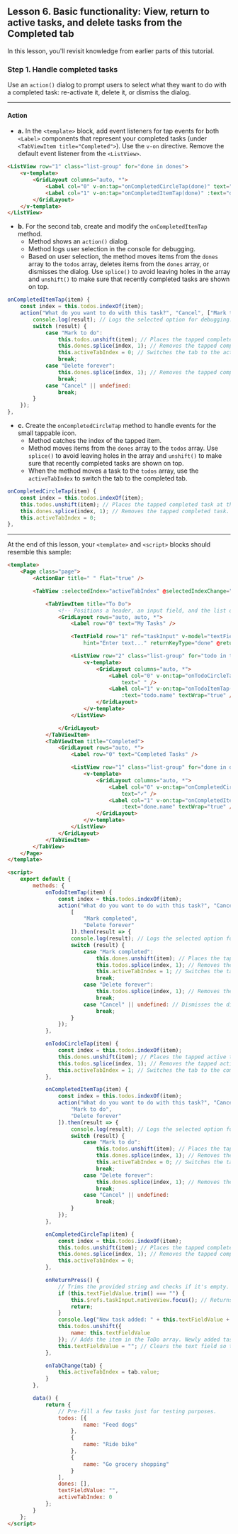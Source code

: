 ## Lesson 6. Basic functionality: View, return to active tasks, and delete tasks from the Completed tab

In this lesson, you'll revisit knowledge from earlier parts of this tutorial.

### Step 1. Handle completed tasks

Use an `action()` dialog to prompt users to select what they want to do with a completed task: re-activate it, delete it, or dismiss the dialog.

<hr data-action="start" />

#### Action

* **a.** In the `<template>` block, add event listeners for tap events for both `<Label>` components that represent your completed tasks (under `<TabViewItem title="Completed">`). Use the `v-on` directive. Remove the default event listener from the `<ListView>`.

```HTML
<ListView row="1" class="list-group" for="done in dones">
    <v-template>
        <GridLayout columns="auto, *">
            <Label col="0" v-on:tap="onCompletedCircleTap(done)" text="✓" />
            <Label col="1" v-on:tap="onCompletedItemTap(done)" :text="done.name" textWrap="true" />
        </GridLayout>
    </v-template>
</ListView>
```

* **b.** For the second tab, create and modify the `onCompletedItemTap` method.
  * Method shows an `action()` dialog.
  * Method logs user selection in the console for debugging.
  * Based on user selection, the method moves items from the `dones` array to the `todos` array, deletes items from the `dones` array, or dismisses the dialog. Use `splice()` to avoid leaving holes in the array and `unshift()` to make sure that recently completed tasks are shown on top.

```JavaScript
onCompletedItemTap(item) {
    const index = this.todos.indexOf(item);
    action("What do you want to do with this task?", "Cancel", ["Mark to do", "Delete forever"]).then(result => {
        console.log(result); // Logs the selected option for debugging. 
        switch (result) {
            case "Mark to do": 
                this.todos.unshift(item); // Places the tapped completed task at the top of the ToDo tasks.
                this.dones.splice(index, 1); // Removes the tapped completed task. 
                this.activeTabIndex = 0; // Switches the tab to the active task tab.
                break;
            case "Delete forever": 
                this.dones.splice(index, 1); // Removes the tapped completed task. 
                break; 
            case "Cancel" || undefined: 
                break;
        }
    });
},
```

* **c.** Create the `onCompletedCircleTap` method to handle events for the small tappable icon.
    * Method catches the index of the tapped item.
    * Method moves items from the `dones` array to the `todos` array. Use `splice()` to avoid leaving holes in the array and `unshift()` to make sure that recently completed tasks are shown on top.
    * When the method moves a task to the `todos` array, use the `activeTabIndex` to switch the tab to the completed tab.

```JavaScript
onCompletedCircleTap(item) {
    const index = this.todos.indexOf(item);
    this.todos.unshift(item); // Places the tapped completed task at the top of the ToDo tasks.
    this.dones.splice(index, 1); // Removes the tapped completed task.
    this.activeTabIndex = 0;
},
```

<hr data-action="end" />

At the end of this lesson, your `<template>` and `<script>` blocks should resemble this sample:

```HTML
<template>
    <Page class="page">
        <ActionBar title=" " flat="true" />

        <TabView :selectedIndex="activeTabIndex" @selectedIndexChange="onTabChange">

            <TabViewItem title="To Do">
                <!-- Positions a header, an input field, and the list of tasks in a vertical stack. -->
                <GridLayout rows="auto, auto, *">
                    <Label row="0" text="My Tasks" />

                    <TextField row="1" ref="taskInput" v-model="textFieldValue"
                        hint="Enter text..." returnKeyType="done" @returnPress="onReturnPress" />

                    <ListView row="2" class="list-group" for="todo in todos">
                        <v-template>
                            <GridLayout columns="auto, *">
                                <Label col="0" v-on:tap="onTodoCircleTap(todo)"
                                    text=" " />
                                <Label col="1" v-on:tap="onTodoItemTap(todo)"
                                    :text="todo.name" textWrap="true" />
                            </GridLayout>
                        </v-template>
                    </ListView>

                </GridLayout>
            </TabViewItem>
            <TabViewItem title="Completed">
                <GridLayout rows="auto, *">
                    <Label row="0" text="Completed Tasks" />

                    <ListView row="1" class="list-group" for="done in dones">
                        <v-template>
                            <GridLayout columns="auto, *">
                                <Label col="0" v-on:tap="onCompletedCircleTap(done)"
                                    text="✓" />
                                <Label col="1" v-on:tap="onCompletedItemTap(done)"
                                    :text="done.name" textWrap="true" />
                            </GridLayout>
                        </v-template>
                    </ListView>
                </GridLayout>
            </TabViewItem>
        </TabView>
    </Page>
</template>

<script>
    export default {
        methods: {
            onTodoItemTap(item) {
                const index = this.todos.indexOf(item);
                action("What do you want to do with this task?", "Cancel",
                    [
                        "Mark completed",
                        "Delete forever"
                    ]).then(result => {
                    console.log(result); // Logs the selected option for debugging.
                    switch (result) {
                        case "Mark completed":
                            this.dones.unshift(item); // Places the tapped active task at the top of the completed tasks.
                            this.todos.splice(index, 1); // Removes the tapped active task.
                            this.activeTabIndex = 1; // Switches the tab to the completed tab.
                            break;
                        case "Delete forever":
                            this.todos.splice(index, 1); // Removes the tapped active task.
                            break;
                        case "Cancel" || undefined: // Dismisses the dialog.
                            break;
                    }
                });
            },

            onTodoCircleTap(item) {
                const index = this.todos.indexOf(item);
                this.dones.unshift(item); // Places the tapped active task at the top of the completed tasks.
                this.todos.splice(index, 1); // Removes the tapped active task.
                this.activeTabIndex = 1; // Switches the tab to the completed tab.
            },

            onCompletedItemTap(item) {
                const index = this.todos.indexOf(item);
                action("What do you want to do with this task?", "Cancel", [
                    "Mark to do",
                    "Delete forever"
                ]).then(result => {
                    console.log(result); // Logs the selected option for debugging.
                    switch (result) {
                        case "Mark to do":
                            this.todos.unshift(item); // Places the tapped completed task at the top of the ToDo tasks.
                            this.dones.splice(index, 1); // Removes the tapped completed task.
                            this.activeTabIndex = 0; // Switches the tab to the active task tab.
                            break;
                        case "Delete forever":
                            this.dones.splice(index, 1); // Removes the tapped completed task.
                            break;
                        case "Cancel" || undefined:
                            break;
                    }
                });
            },

            onCompletedCircleTap(item) {
                const index = this.todos.indexOf(item);
                this.todos.unshift(item); // Places the tapped completed task at the top of the ToDo tasks.
                this.dones.splice(index, 1); // Removes the tapped completed task.
                this.activeTabIndex = 0;
            },

            onReturnPress() {
                // Trims the provided string and checks if it's empty.
                if (this.textFieldValue.trim() === "") {
                    this.$refs.taskInput.nativeView.focus(); // Returns focus to the text field.
                    return;
                }
                console.log("New task added: " + this.textFieldValue + "."); // Logs the string in the console for debugging.
                this.todos.unshift({
                    name: this.textFieldValue
                }); // Adds the item in the ToDo array. Newly added tasks are immediately shown on the screen.
                this.textFieldValue = ""; // Clears the text field so that users can start adding new tasks immediately.
            },

            onTabChange(tab) {
                this.activeTabIndex = tab.value;
            }
        },

        data() {
            return {
                // Pre-fill a few tasks just for testing purposes.
                todos: [{
                        name: "Feed dogs"
                    },
                    {
                        name: "Ride bike"
                    },
                    {
                        name: "Go grocery shopping"
                    }
                ],
                dones: [],
                textFieldValue: "",
                activeTabIndex: 0
            };
        }
    };
</script>
```